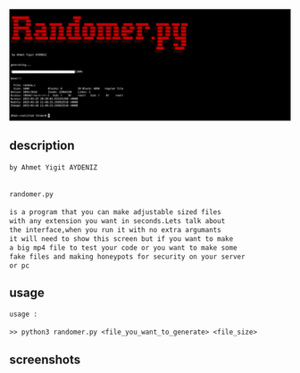 
<img src = 'https://raw.githubusercontent.com/Aydeniztr/randomer.py/main/images/F8FDA3AD-A0D1-45F5-96E2-2B2EB4609A24.jpeg'>

## description
```
by Ahmet Yigit AYDENIZ


randomer.py

is a program that you can make adjustable sized files
with any extension you want in seconds.Lets talk about
the interface,when you run it with no extra argumants 
it will need to show this screen but if you want to make
a big mp4 file to test your code or you want to make some
fake files and making honeypots for security on your server
or pc 
```
## usage

```
usage :

>> python3 randomer.py <file_you_want_to_generate> <file_size>
```

## screenshots


